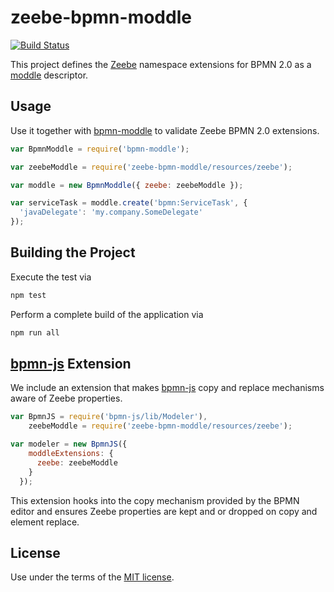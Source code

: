 # zeebe-bpmn-moddle

[![Build Status](https://travis-ci.com/zeebe-io/zeebe-bpmn-moddle.svg)](https://travis-ci.org/zeebe-io/zeebe-bpmn-moddle)

This project defines the [Zeebe](https://zeebe.io) namespace extensions for BPMN 2.0 as a [moddle](https://github.com/bpmn-io/moddle) descriptor.

## Usage

Use it together with [bpmn-moddle](https://github.com/bpmn-io/bpmn-moddle) to validate Zeebe BPMN 2.0 extensions.

```javascript
var BpmnModdle = require('bpmn-moddle');

var zeebeModdle = require('zeebe-bpmn-moddle/resources/zeebe');

var moddle = new BpmnModdle({ zeebe: zeebeModdle });

var serviceTask = moddle.create('bpmn:ServiceTask', {
  'javaDelegate': 'my.company.SomeDelegate'
});
```

## Building the Project

Execute the test via

```sh
npm test
```

Perform a complete build of the application via

```sh
npm run all
```

## [bpmn-js](https://github.com/bpmn-io/bpmn-js) Extension

We include an extension that makes [bpmn-js](https://github.com/bpmn-io/bpmn-js) copy and replace mechanisms aware of Zeebe properties.

```js
var BpmnJS = require('bpmn-js/lib/Modeler'),
    zeebeModdle = require('zeebe-bpmn-moddle/resources/zeebe');

var modeler = new BpmnJS({
    moddleExtensions: {
      zeebe: zeebeModdle
    }
  });
```

This extension hooks into the copy mechanism provided by the BPMN editor and ensures Zeebe properties are kept and or dropped on copy and element replace.

## License

Use under the terms of the [MIT license](http://opensource.org/licenses/MIT).
